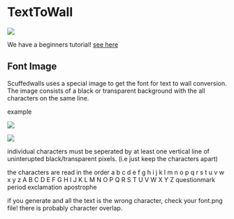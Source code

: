 # TextToWall

![](https://github.com/thelightdesigner/ScuffedWalls/blob/main/Readme/geico.png)


We have a beginners tutorial! [see here](https://www.youtube.com/watch?v=g49gfMtzETY)

## Font Image
Scuffedwalls uses a special image to get the font for text to wall conversion. The image consists of a black or transparent background with the all characters on the same line.

example

![](https://github.com/thelightdesigner/ScuffedWalls/blob/main/Examples/fonts/litefont.png)

![](https://github.com/thelightdesigner/ScuffedWalls/blob/main/Examples/fonts/COMICSANS.png)

individual characters must be seperated by at least one vertical line of uninterupted black/transparent pixels.  (i.e just keep the characters apart)

the characters are read in the order 
a b c d e f g h i j k l m n o p q r s t u v w x y z
A B C D E F G H I J K L M N O P Q R S T U V W X Y Z
questionmark period exclamation apostrophe

if you generate and all the text is the wrong character, check your font.png file! there is probably character overlap.
